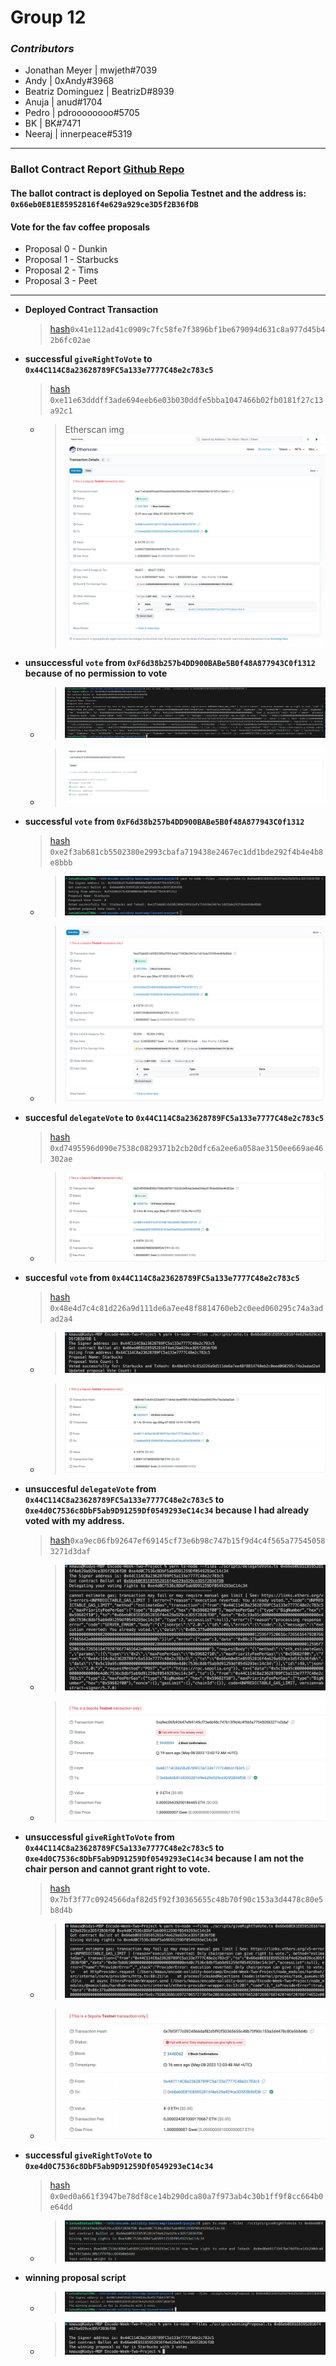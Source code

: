 # Group 12

### _Contributors_

- Jonathan Meyer | mwjeth#7039
- Andy | 0xAndy#3968
- Beatriz Dominguez | BeatrizD#8939
- Anuja | anud#1704
- Pedro | pdroooooooo#5705
- BK | BK#7471
- Neeraj | innerpeace#5319

---

### Ballot Contract Report [Github Repo](https://github.com/bdomingu/Encode-Week-Two-Project)

#### The ballot contract is deployed on Sepolia Testnet and the address is: `0x66eb0E81E85952816f4e629a929ce3D5f2B36fDB`

#### Vote for the fav coffee proposals

- Proposal 0 - Dunkin
- Proposal 1 - Starbucks
- Proposal 2 - Tims
- Proposal 3 - Peet

---

- **Deployed Contract Transaction**
  > [hash](https://sepolia.etherscan.io/tx/0x41e112ad41c0909c7fc58fe7f3896bf1be679094d631c8a977d45b42b6fc02ae)`0x41e112ad41c0909c7fc58fe7f3896bf1be679094d631c8a977d45b42b6fc02ae`
- **successful `giveRightToVote` to `0x44C114C8a23628789FC5a133e7777C48e2c783c5`**
  > [hash](https://sepolia.etherscan.io/tx/0xe11e63dddff3ade694eeb6e03b030ddfe5bba1047466b02fb0181f27c13a92c1) `0xe11e63dddff3ade694eeb6e03b030ddfe5bba1047466b02fb0181f27c13a92c1`
  - > Etherscan img ![giveRightToVoteEtherscan](./images/giveRightToVote-Successful-BettyAddress-Etherscan.png)
- **unsuccessful `vote` from `0xF6d38b257b4DD900BABe5B0f48A877943C0f1312` because of no permission to vote**
  - > ![noRightToVoteError](./images/NoRightToVoteError.png)
  - > ![etherscan](./images/NoRightToVoteErrorEtherscan.png)
- **successful `vote` from `0xF6d38b257b4DD900BABe5B0f48A877943C0f1312`**
  > [hash](https://sepolia.etherscan.io/tx/0xe2f3ab681cb5502380e2993cbafa719438e2467ec1dd1bde292f4b4e4b8e8bbb) `0xe2f3ab681cb5502380e2993cbafa719438e2467ec1dd1bde292f4b4e4b8e8bbb`
  - > ![voteSuccessScript](./images/voteTxSuccessful.png)
  - > ![voteSuccessScriptEtherscan](./images/voteTxSuccessfulEtherscan.png)
- **succesful `delegateVote` to `0x44C114C8a23628789FC5a133e7777C48e2c783c5`**
  > [hash](https://sepolia.etherscan.io/tx/0xd7495596d090e7538c0829371b2cb20dfc6a2ee6a058ae3150ee669ae46302ae) `0xd7495596d090e7538c0829371b2cb20dfc6a2ee6a058ae3150ee669ae46302ae`
  - > ![successfulDelegate](./images/successfulDelegate.png)
- **succesful `vote` from `0x44C114C8a23628789FC5a133e7777C48e2c783c5`**
  > [hash](https://sepolia.etherscan.io/tx/0x48e4d7c4c81d226a9d111de6a7ee48f8814760eb2c0eed060295c74a3adad2a4) `0x48e4d7c4c81d226a9d111de6a7ee48f8814760eb2c0eed060295c74a3adad2a4`
  - > ![voteSuccessScript](./images/voteTx2Succesful.png)
  - > ![voteSuccessScriptEtherscan](./images/voteTx2SuccesfulEtherscan.png)
- **unsuccesful `delegateVote` from `0x44C114C8a23628789FC5a133e7777C48e2c783c5` to `0xe4d0C7536c8DbF5ab9D91259Df0549293eC14c34` because I had already voted with my address.**
  > [hash](https://sepolia.etherscan.io/tx/0xa9ec06fb92647ef69145cf73e6b98c747b15f9d4c4f565a775450583271d3daf)`0xa9ec06fb92647ef69145cf73e6b98c747b15f9d4c4f565a775450583271d3daf`
  - > ![unsuccesfulDelegateVote](./images/unsuccessfulDelegateVote.png)
  - > ![ethercsan](./images/unsuccesfulDelegateEtherscan.png)
- **unsuccessful `giveRightToVote` from `0x44C114C8a23628789FC5a133e7777C48e2c783c5` to `0xe4d0C7536c8DbF5ab9D91259Df0549293eC14c34` because I am not the chair person and cannot grant right to vote.**
  > [hash](https://sepolia.etherscan.io/tx/0x7bf3f77c0924566daf82d5f92f30365655c48b70f90c153a3d4478c80e5b8d4b) `0x7bf3f77c0924566daf82d5f92f30365655c48b70f90c153a3d4478c80e5b8d4b`
  - > ![noGiveRightToVoteError](./images/unsuccesfulRightToVote.png)
  - > ![etherscan](./images/unsuccesfulRightToVoteEtherscan.png)
- **successful `giveRightToVote` to `0xe4d0C7536c8DbF5ab9D91259Df0549293eC14c34`**
  > [hash](https://sepolia.etherscan.io/tx/0x0ed0a661f3947be78df8ce14b290dca80a7f973ab4c30b1ff9f8cc664b0e64dd) `0x0ed0a661f3947be78df8ce14b290dca80a7f973ab4c30b1ff9f8cc664b0e64dd`
  - > ![successfulGiveRightToVoteToAnujaAddress](./images/successfulGiveRightToVoteToAnujaAddress.png)
- **winning proposal script**
  - > ![winningProposal](./images/winningProposalScriptQuery.png)
  - > ![winningProposal](./images/winningProposal.png)

